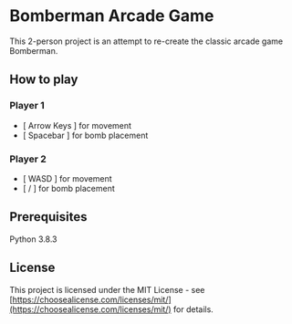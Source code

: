 # Bomberman Arcade Game
This 2-person project is an attempt to re-create the classic arcade game Bomberman.


## How to play

### Player 1
- [ Arrow Keys ] for movement
- [ Spacebar ] for bomb placement

### Player 2
- [ WASD ] for movement
- [ / ] for bomb placement


## Prerequisites
Python 3.8.3

## License
This project is licensed under the MIT License - see [https://choosealicense.com/licenses/mit/](https://choosealicense.com/licenses/mit/) for details.


